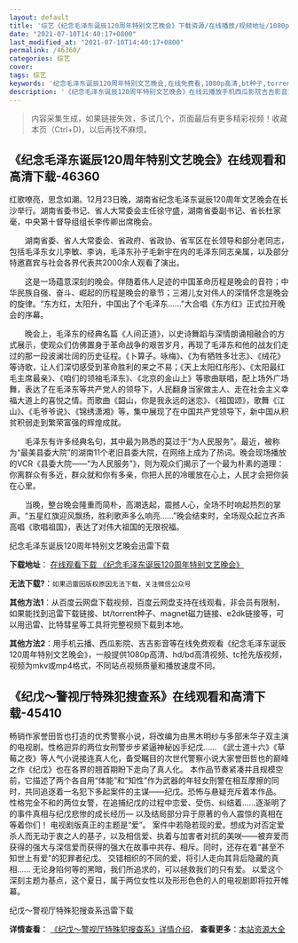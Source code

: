 ```yaml
---
layout: default
title: '综艺《纪念毛泽东诞辰120周年特别文艺晚会》下载资源/在线播放/视频地址/1080p/高清/蓝光'
date: "2021-07-10T14:40:17+0800"
last_modified_at: "2021-07-10T14:40:17+0800"
permalink: /46360/
categories: 综艺
cover:
tags: 综艺
keywords: '纪念毛泽东诞辰120周年特别文艺晚会,在线免费看,1080p高清,bt种子,torrent,百度云盘,magnet,磁力链,迅雷下载资源'
description: '《纪念毛泽东诞辰120周年特别文艺晚会》在线云播放手机西瓜影院吉吉影音免费看，1080p高清bd/hd未删减完整版和tc抢先枪版，mkv/mp4格式，附带bt/torrent种子、magnet/磁力链、百度云盘、网盘资源迅雷下载链接'
---
```


>内容采集生成，如果链接失效，多试几个，页面最后有更多精彩视频！收藏本页（Ctrl+D)，以后再找不麻烦。


## 《纪念毛泽东诞辰120周年特别文艺晚会》在线观看和高清下载-46360

红歌嘹亮，思念如潮。12月23日晚，湖南省纪念毛泽东诞辰120周年文艺晚会在长沙举行。湖南省委书记、省人大常委会主任徐守盛，湖南省委副书记、省长杜家毫，中央第十督导组组长李传卿出席晚会。</p>　　湖南省委、省人大常委会、省政府、省政协、省军区在长领导和部分老同志，包括毛泽东女儿李敏、李讷，毛泽东孙子毛新宇在内的毛泽东同志亲属，以及部分特邀嘉宾与社会各界代表共2000余人观看了演出。</p>　　这是一场蕴意深刻的晚会。伴随着伟人足迹的中国革命历程是晚会的音符；中华民族自强、奋斗、崛起的历程是晚会的章节；三湘儿女对伟人的深情怀念是晚会的旋律。&ldquo;东方红，太阳升，中国出了个毛泽东……”大合唱《东方红》正式拉开晚会的序幕。</p>　　晚会上，毛泽东的经典名篇《人间正道》，以史诗舞蹈与深情朗诵相融合的方式展示，使观众们仿佛置身于革命战争的艰苦岁月，再现了毛泽东和他的战友们走过的那一段波澜壮阔的历史征程。《卜算子。咏梅》、《为有牺牲多壮志》、《绒花》等诗歌，让人们深切感受到革命胜利的来之不易；《天上太阳红彤彤》、《太阳最红毛主席最亲》、《咱们的领袖毛泽东》、《北京的金山上》等歌曲联唱，配上场外广场舞，表达了在毛泽东等共产党人的领导下，人民翻身当家做主人、走在社会主义幸福大道上的喜悦之情。而歌曲《韶山，你是我永远的迷恋》、《祖国颂》，歌舞《江山》、《毛爷爷说》、《锦绣潇湘》等，集中展现了在中国共产党领导下，新中国从积贫积弱走到繁荣富强的辉煌成就。</p>　　毛泽东有许多经典名句，其中最为熟悉的莫过于&ldquo;为人民服务&rdquo;。最近，被称为&ldquo;最美县委大院&rdquo;的湖南11个老旧县委大院，在网络上成为了热词。晚会现场播放的VCR《县委大院&mdash;—“为人民服务&rdquo;》，则为观众们揭示了一个最为朴素的道理：你离群众有多近，群众就和你有多亲，你把人民的冷暖放在心上，人民才会把你装在心里。</p>　　当晚，整台晚会隆重而简朴，高潮迭起，震撼人心，全场不时响起热烈的掌声。&ldquo;五星红旗迎风飘扬，胜利歌声多么响亮&hellip;…”晚会结束时，全场观众起立齐声高唱《歌唱祖国》，表达了对伟大祖国的无限祝福。<br />


纪念毛泽东诞辰120周年特别文艺晚会迅雷下载

**下载地址**： [在线观看下载 《纪念毛泽东诞辰120周年特别文艺晚会》](https://www.993dy.com//vod-detail-id-3484.html) 


**无法下载?**：`如果迅雷因版权原因无法下载，关注微信公众号 `

**其他方法1**：从百度云网盘下载视频，百度云网盘支持在线观看，非会员有限制，如果能找到迅雷下载链接、bt/torrent种子、magnet磁力链接、e2dk链接等，可以用迅雷、比特彗星等工具将完整视频下载到本地。

**其他方法2**：用手机云播、西瓜影院、吉吉影音等在线免费观看《纪念毛泽东诞辰120周年特别文艺晚会》，一般提供1080p高清、hd/bd高清视频、tc抢先版视频，视频为mkv或mp4格式，不同站点视频质量和播放速度不同。


## 《纪戊～警视厅特殊犯搜查系》在线观看和高清下载-45410

畅销作家誉田哲也打造的优秀警察小说，将改编为由黑木明纱与多部未华子双主演的电视剧。性格迥异的两位女刑警步步紧逼神秘凶手纪戊&hellip;… 《武士道十六》《草莓之夜》等人气小说接连真人化，备受瞩目的次世代警察小说大家誉田哲也的巅峰之作《纪戊》也在各界的翘首期盼下走向了真人化。 本作品节奏紧凑并且规模空前，它描述了两个各自用&ldquo;体能”和&ldquo;知性&rdquo;作为武器的年轻女刑警在相互摩擦的同时，共同追逐着一名犯下多起案件的主谋——纪戊。恐怖与悬疑充斥着本作品。 性格完全不和的两位女警，在追捕纪戊的过程中恋爱、受伤、纠结着……逐渐明了的事件真相与纪戊悲惨的成长经历&mdash; 以及结局部分异于原著的令人震惊的真相在等着你们！ 电视剧版真正的主题是“爱&rdquo;。 案件中若隐若现的爱。想成为对否定爱杀人而无动于衷之人的基子，以及相信爱、执着与加害者对抗的美咲——被弃爱而获得的强大与深信爱而获得的强大在故事中共存、相斥。同时，还存在着“甚至不知世上有爱”的犯罪者纪戊。 交错相织的不同的爱，将引人走向其背后隐藏的真相&hellip;… 无论身陷何等的黑暗，我们所追求的，可以拯救我们的只有爱。 以爱这个深刻主题为基点，这个夏日，属于两位女性以及形形色色的人的电视剧即将拉开帷幕。


纪戊～警视厅特殊犯搜查系迅雷下载

**详情查看**： [《纪戊～警视厅特殊犯搜查系》详情介绍](/movie/45410/)， **查看更多**：[本站资源大全](/movie/t/all/)

